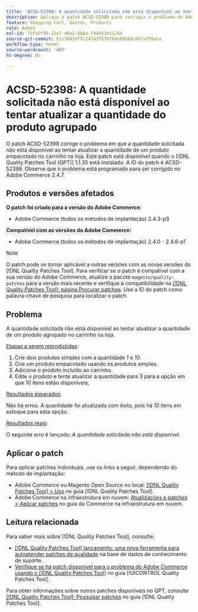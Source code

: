```yaml
---
title: 'ACSD-52398: A quantidade solicitada não está disponível ao tentar atualizar a quantidade do produto agrupado'
description: Aplique o patch ACSD-52398 para corrigir o problema do Adobe Commerce em que a quantidade solicitada não está disponível ao tentar atualizar a quantidade de um produto empacotado no carrinho na loja.
feature: Shopping Cart, Quotes, Products
role: Admin
exl-id: 75fa5f96-22e7-40a2-8b8a-f44452e5124d
source-git-commit: 81c78439f7c243437b7b76dc80560c847af95ace
workflow-type: tm+mt
source-wordcount: '407'
ht-degree: 0%

---
```


# ACSD-52398: A quantidade solicitada não está disponível ao tentar atualizar a quantidade do produto agrupado

O patch ACSD-52398 corrige o problema em que a quantidade solicitada não está disponível ao tentar atualizar a quantidade de um produto empacotado no carrinho na loja. Este patch está disponível quando o [!DNL Quality Patches Tool (QPT)] 1.1.35 está instalado. A ID do patch é ACSD-52398. Observe que o problema está programado para ser corrigido no Adobe Commerce 2.4.7.

## Produtos e versões afetados

**O patch foi criado para a versão do Adobe Commerce:**

* Adobe Commerce (todos os métodos de implantação) 2.4.3-p3

**Compatível com as versões do Adobe Commerce:**

* Adobe Commerce (todos os métodos de implantação) 2.4.0 - 2.4.6-p1

>[!NOTE]
>
>O patch pode se tornar aplicável a outras versões com as novas versões do [!DNL Quality Patches Tool]. Para verificar se o patch é compatível com a sua versão do Adobe Commerce, atualize o pacote `magento/quality-patches` para a versão mais recente e verifique a compatibilidade na [[!DNL Quality Patches Tool]: página Procurar patches](https://experienceleague.adobe.com/tools/commerce-quality-patches/index.html?lang=pt-BR). Use a ID do patch como palavra-chave de pesquisa para localizar o patch.

## Problema

A quantidade solicitada não está disponível ao tentar atualizar a quantidade de um produto agrupado no carrinho na loja.

<u>Etapas a serem reproduzidas</u>:

1. Crie dois produtos simples com a quantidade *1* e *10*.
1. Crie um produto empacotado usando os produtos simples.
1. Adicione o produto incluído ao carrinho.
1. Edite o produto e tente atualizar a quantidade para *3* para a opção em que *10* itens estão disponíveis.

<u>Resultados esperados</u>:

Não há erros. A quantidade foi atualizada com êxito, pois há *10* itens em estoque para esta opção.

<u>Resultados reais</u>:

O seguinte erro é lançado: *A quantidade solicitada não está disponível*.

## Aplicar o patch

Para aplicar patches individuais, use os links a seguir, dependendo do método de implantação:

* Adobe Commerce ou Magento Open Source no local: [[!DNL Quality Patches Tool] > Uso](/help/tools/quality-patches-tool/usage.md) no guia [!DNL Quality Patches Tool].
* Adobe Commerce na infraestrutura em nuvem: [Atualizações e patches > Aplicar patches](https://experienceleague.adobe.com/docs/commerce-cloud-service/user-guide/develop/upgrade/apply-patches.html?lang=pt-BR) no guia do Commerce na infraestrutura em nuvem.

## Leitura relacionada

Para saber mais sobre [!DNL Quality Patches Tool], consulte:

* [[!DNL Quality Patches Tool] lançamento: uma nova ferramenta para autoatender patches de qualidade](https://experienceleague.adobe.com/pt-br/docs/commerce-knowledge-base/kb/announcements/commerce-announcements/magento-quality-patches-released-new-tool-to-self-serve-quality-patches) na base de dados de conhecimento de suporte.
* [Verifique se há patch disponível para o problema do Adobe Commerce usando o  [!DNL Quality Patches Tool]](/help/tools/quality-patches-tool/patches-available-in-qpt/check-patch-for-magento-issue-with-magento-quality-patches.md) no guia [!UICONTROL Quality Patches Tool].


Para obter informações sobre outros patches disponíveis no QPT, consulte [[!DNL Quality Patches Tool]: Pesquisar patches](https://experienceleague.adobe.com/tools/commerce-quality-patches/index.html?lang=pt-BR) no guia [!DNL Quality Patches Tool].
